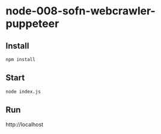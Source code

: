 # node-008-sofn-webcrawler-puppeteer

Install
-----

``npm install``

Start
-----

``node index.js``

Run
-----

http://localhost